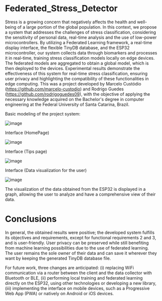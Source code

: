 # Federated_Stress_Detector

Stress is a growing concern that negatively affects the health and well-being of a large portion of the global population. In this context, we propose a system that addresses the challenges of stress classification, considering the sensitivity of personal data, real-time analysis and the use of low-power microcontrollers. By utilizing a Federated Learning framework, a real-time display interface, the flexible TinyDB database, and the ESP32 microcontroller, our system collects data through biomarkers and processes it in real-time, training stress classification models locally on edge devices. The federated models are aggregated to obtain a global model, which is then deployed to the devices. Experimental results demonstrate the effectiveness of this system for real-time stress classification, ensuring user privacy and highlighting the compatibility of these functionalities in edge computing.
This was a project developed by Marcelo Custódio (https://github.com/marcelo-custodio) and Rodrigo Guedes (https://github.com/rodrigoguedes09), with the objective of applying the necessary knowledge acquired on the Bachelor's degree in computer engineering at the Federal University of Santa Catarina, Brazil.

Basic modeling of the project system:


![image](https://github.com/rodrigoguedes09/Federated_Learning_Stress_Detector/assets/61996985/2a7f08ac-e379-4872-86ab-810e54fcc3e9)



Interface (HomePage)


![image](https://github.com/rodrigoguedes09/Federated_Learning_Stress_Detector/assets/61996985/9ede9a3b-aa77-4c21-a5c8-647e4d8144f8)



Interface (Tips page)


![image](https://github.com/rodrigoguedes09/Federated_Learning_Stress_Detector/assets/61996985/6f8f9202-f84a-4333-aecd-d1151420ee98)



Interface (Data visualization for the user)


![image](https://github.com/rodrigoguedes09/Federated_Learning_Stress_Detector/assets/61996985/0276c8d6-e177-40c2-a3da-93929ff250dc)

The visualization of the data obtained from the ESP32 is displayed in a graph, allowing the user to analyze and have a comprehensive view of their data.



# Conclusions

In general, the obtained results were positive; the developed system fulfills its objectives and requirements, except for functional requirements 2 and 3, and is user-friendly. User privacy can be preserved while still benefiting from machine learning possibilities due to the use of federated learning. The user remains the sole owner of their data and can save it wherever they want by keeping the generated TinyDB database file.

For future work, three changes are anticipated: (i) replacing WiFi communication via a router between the client and the data collector with Bluetooth or BLE, (ii) performing local training and federated learning directly on the ESP32, using other technologies or developing a new library, (iii) implementing the interface on mobile devices, such as a Progressive Web App (PWA) or natively on Android or iOS devices.



